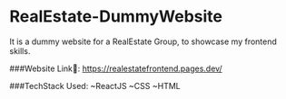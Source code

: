 # RealEstate-DummyWebsite
It is a dummy website for a RealEstate Group, to showcase my frontend skills.

###Website Link🔗: https://realestatefrontend.pages.dev/

###TechStack Used:
~ReactJS
~CSS
~HTML
